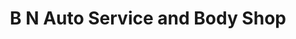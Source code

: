 ---
title: "B N Auto Service and Body Shop"
url: /baltimore/b-n-auto-service-and-body-shop/
shop: car repair
---